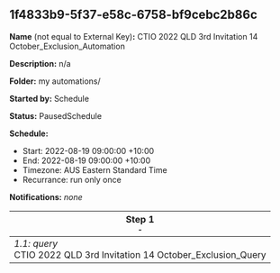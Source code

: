 ## 1f4833b9-5f37-e58c-6758-bf9cebc2b86c

**Name** (not equal to External Key)**:** CTIO 2022 QLD 3rd Invitation 14 October_Exclusion_Automation

**Description:** n/a

**Folder:** my automations/

**Started by:** Schedule

**Status:** PausedSchedule

**Schedule:**

* Start: 2022-08-19 09:00:00 +10:00
* End: 2022-08-19 09:00:00 +10:00
* Timezone: AUS Eastern Standard Time
* Recurrance: run only once

**Notifications:** _none_


| Step 1<br>_<small>-</small>_ |
| --- |
| _1.1: query_<br>CTIO 2022 QLD 3rd Invitation 14 October_Exclusion_Query |
